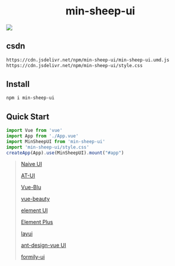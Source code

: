 <h1 align="center">min-sheep-ui</h1>

[![](https://data.jsdelivr.com/v1/package/npm/min-sheep-ui/badge)](https://www.jsdelivr.com/package/npm/min-sheep-ui)

## csdn

```bash
https://cdn.jsdelivr.net/npm/min-sheep-ui/min-sheep-ui.umd.js 
https://cdn.jsdelivr.net/npm/min-sheep-ui/style.css
```

## Install
```bash
npm i min-sheep-ui
```


## Quick Start

```js
import Vue from 'vue'
import App from './App.vue'
import MinSheepUI from 'min-sheep-ui'
import 'min-sheep-ui/style.css'
createApp(App).use(MinSheepUI).mount("#app")
```


>[Naive UI](https://www.naiveui.com/zh-CN/dark/docs/installation)
>
>[AT-UI](https://at-ui.github.io/at-ui/#/zh)
>
>[Vue-Blu](https://chenz24.github.io/vue-blu/#/)
>
>[vue-beauty](https://fe-driver.github.io/vue-beauty/#/components/button)
>
>[element UI](https://element.eleme.cn/#/zh-CN)
>
>[Element Plus](https://element-plus.gitee.io/zh-CN/)
>
>[layui](https://layui.itze.cn/)
>
> [ant-design-vue UI](https://www.antdv.com/components/overview-cn)
>
> [formily-ui](https://antd.formilyjs.org/zh-CN/components/upload)